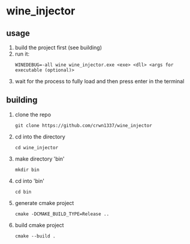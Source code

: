 # wine_injector

## usage
1. build the project first (see building)
2. run it:
    ```
    WINEDEBUG=-all wine wine_injector.exe <exe> <dll> <args for executable (optional)>
    ```
3. wait for the process to fully load and then press enter in the terminal

## building
1. clone the repo
    ```
    git clone https://github.com/crwn1337/wine_injector
    ```
2. cd into the directory
    ```
    cd wine_injector
    ```
3. make directory 'bin'
    ```
    mkdir bin
    ```
4. cd into 'bin'
    ```
    cd bin
    ```
5. generate cmake project
    ```
    cmake -DCMAKE_BUILD_TYPE=Release ..
    ```
6. build cmake project
    ```
    cmake --build .
    ```
